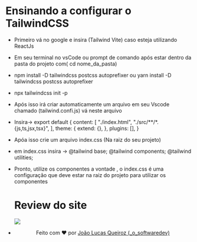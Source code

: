 # Ensinando a configurar o TailwindCSS

- Primeiro vá no google e insira (Tailwind Vite) caso esteja utilizando ReactJs
- Em seu terminal no vsCode ou prompt de comando após estar dentro da pasta do projeto com( cd nome_da_pasta)
- npm install -D tailwindcss postcss autoprefixer ou yarn install -D tailwindcss postcss autoprefixer
- npx tailwindcss init -p
- Após isso irá criar automaticamente um arquivo em seu Vscode chamado (tailwind.confi.js) vá neste arquivo
- Insira-> export default {
  content: [
    "./index.html",
    "./src/**/*.{js,ts,jsx,tsx}",
  ],
  theme: {
    extend: {},
  },
  plugins: [],
}

- Apóa isso crie um arquivo index.css (Na raiz do seu projeto)
- em index.css insira -> @tailwind base;
@tailwind components;
@tailwind utilities;

- Pronto, utilize os componentes a vontade , o index.css é uma configuração que deve estar na raiz do projeto para utilizar os componentes

  # Review do site
  <img src="https://github.com/JoaoLlucaxs/Sistema-Garcom-In-Node/assets/92184255/4dc8cb63-e0f2-40ea-a624-746470802acf"/>

- <p align="center">
  Feito com ❤️ por <a href="https://github.com/JoaoLlucaxs">João Lucas Queiroz (_o_softwaredev)</a>
</p>
